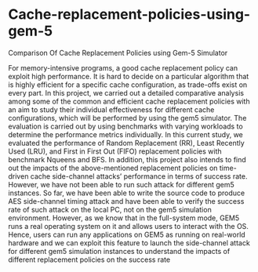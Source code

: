 # Cache-replacement-policies-using-gem-5
Comparison Of Cache Replacement Policies using Gem-5 Simulator

For memory-intensive programs, a good cache replacement policy
can exploit high performance. It is hard to decide on a particular algorithm that is
highly efficient for a specific cache configuration, as trade-offs exist on every part.
In this project, we carried out a detailed comparative analysis among some of the
common and efficient cache replacement policies with an aim to study their
individual effectiveness for different cache configurations, which will be performed
by using the gem5 simulator. The evaluation is carried out by using benchmarks with
varying workloads to determine the performance metrics individually. In this current
study, we evaluated the performance of Random Replacement (RR), Least Recently
Used (LRU), and First in First Out (FIFO) replacement policies with benchmark
Nqueens and BFS. In addition, this project also intends to find out the impacts of the
above-mentioned replacement policies on time-driven cache side-channel attacks’
performance in terms of success rate. However, we have not been able to run such
attack for different gem5 instances. So far, we have been able to write the source
code to produce AES side-channel timing attack and have been able to verify the
success rate of such attack on the local PC, not on the gem5 simulation environment.
However, as we know that in the full-system mode, GEM5 runs a real operating
system on it and allows users to interact with the OS. Hence, users can run any
applications on GEM5 as running on real-world hardware and we can exploit this
feature to launch the side-channel attack for different gem5 simulation instances to
understand the impacts of different replacement policies on the success rate
